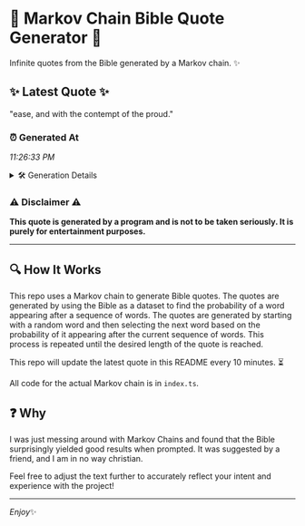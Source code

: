 # 📖 Markov Chain Bible Quote Generator 📖

Infinite quotes from the Bible generated by a Markov chain. ✨

## ✨ Latest Quote ✨
"ease, and with the contempt of the proud."

### ⏰ Generated At
*11:26:33 PM*

<details>
    <summary>🛠️ Generation Details</summary>
    <p>
        <strong>🌱 Seed:</strong> ease,<br>
        <strong>🔄 Iterations:</strong> 7<br>
        <strong>📜 Context History:</strong><br>[ ease, ]: and<br>[ ease,, and ]: with<br>[ ease,, and, with ]: the<br>[ ease,, and, with, the ]: contempt<br>[ ease,, and, with, the, contempt ]: of<br>[ ease,, and, with, the, contempt, of ]: the<br>[ and, with, the, contempt, of, the ]: proud.<br>
    </p>
</details>

### ⚠️ Disclaimer ⚠️
**This quote is generated by a program and is not to be taken seriously. It is purely for entertainment purposes.**

---

## 🔍 How It Works

This repo uses a Markov chain to generate Bible quotes. The quotes are generated by using the Bible as a dataset to find the probability of a word appearing after a sequence of words. The quotes are generated by starting with a random word and then selecting the next word based on the probability of it appearing after the current sequence of words. This process is repeated until the desired length of the quote is reached.

This repo will update the latest quote in this README every 10 minutes. ⏳

All code for the actual Markov chain is in `index.ts`.

## ❓ Why

I was just messing around with Markov Chains and found that the Bible surprisingly yielded good results when prompted. 
It was suggested by a friend, and I am in no way christian.

Feel free to adjust the text further to accurately reflect your intent and experience with the project!

---

*Enjoy*✨
